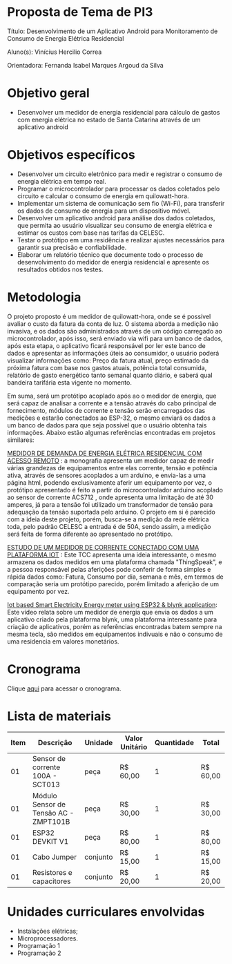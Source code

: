 # Proposta de Tema de PI3
Título: Desenvolvimento de um Aplicativo Android para Monitoramento de Consumo de Energia Elétrica Residencial

Aluno(s): Vinícius Hercilio Correa

Orientadora: Fernanda Isabel Marques Argoud da Silva

# Objetivo geral
* Desenvolver um medidor de energia residencial para cálculo de gastos com energia elétrica no estado de Santa Catarina através de um aplicativo android


# Objetivos específicos

* Desenvolver um circuito eletrônico para medir e registrar o consumo de energia elétrica em tempo real.
* Programar o microcontrolador para processar os dados coletados pelo circuito e calcular o consumo de energia em quilowatt-hora.
* Implementar um sistema de comunicação sem fio (Wi-Fi), para transferir os dados de consumo de energia para um dispositivo móvel.
* Desenvolver um aplicativo android para análise dos dados coletados, que permita ao usuário visualizar seu consumo de energia elétrica e estimar os 
  custos com base nas tarifas da CELESC.
* Testar o protótipo em uma residência e realizar ajustes necessários para garantir sua precisão e confiabilidade.
* Elaborar um relatório técnico que documente todo o processo de desenvolvimento do medidor de energia residencial e apresente os resultados obtidos nos 
  testes.

# Metodologia
   O projeto proposto é um medidor de quilowatt-hora, onde se é possível avaliar o custo da fatura da conta de luz. O sistema aborda a medição não invasiva, e os dados são administrados através de um código carregado ao microcontrolador, após isso, será enviado via wifi para um banco de dados, após esta etapa, o aplicativo ficará responsável por ler este banco de dados e apresentar as informações úteis ao consumidor, o usuário poderá visualizar informações como: Preço da fatura atual, preço estimado da próxima fatura com base nos gastos atuais, potência total consumida, relatório de gasto energético tanto semanal quanto diário, e saberá qual bandeira tarifária esta vigente no momento.

   Em suma, será um protótipo acoplado após ao o medidor de energia, que será capaz de analisar a corrente e a tensão através do cabo principal de fornecimento,  módulos de corrente e tensão serão encarregados das medições e estarão conectados ao ESP-32, o mesmo enviará os dados a um banco de dados para que seja possível que o usuário obtenha tais informações.
    Abaixo estão algumas referências encontradas em projetos similares:
    
[MEDIDOR DE DEMANDA DE ENERGIA ELÉTRICA RESIDENCIAL COM ACESSO REMOTO](https://repositorio.uniceub.br/jspui/bitstream/235/3857/1/Gilberto%20Jos%C3%A9%20De%20Paula%20Monografia%201_2013.pdf) : a monografia apresenta um medidor capaz de medir várias grandezas de equipamentos entre elas corrente, tensão e potência ativa,  através de sensores acoplados a um arduino, e envia-las a uma página html, podendo exclusivamente aferir um equipamento por vez, o protótipo apresentado é feito a partir do microcontrolador arduino acoplado ao sensor de corrente ACS712 , onde apresenta uma limitação de até 30 amperes, já para a tensão foi utilizado um transformador de tensão para adequação da tensão suportada pelo arduino. O projeto em si é parecido com a ideia deste projeto, porém, busca-se a medição da rede elétrica toda, pelo padrão CELESC a entrada é de 50A, sendo assim, a medição será feita de forma diferente ao apresentado no protótipo.

[ESTUDO DE UM MEDIDOR DE CORRENTE CONECTADO COM UMA PLATAFORMA IOT](https://repositorio.ifsc.edu.br/bitstream/handle/123456789/1749/Hermeson_TCC_Final.pdf?sequence=1&isAllowed=y) :  Este TCC apresenta uma ideia interessante, o mesmo armazena os dados medidos em uma plataforma chamada "ThingSpeak", e a pessoa responsável pelas aferições pode conferir de forma simples e rápida dados como: Fatura, Consumo por dia, semana e mês, em termos de comparação seria um protótipo parecido, porém limitado a aferição de um equipamento por vez.

[Iot based Smart Electricity Energy meter using ESP32 & blynk application](https://www.youtube.com/watch?v=FVGvR9qlEc8&t=6s): Este vídeo relata sobre um medidor de energia que envia os dados a um aplicativo criado pela plataforma blynk, uma plataforma interessante para criação de aplicativos, porém as referências encontradas batem sempre na mesma tecla, são medidos em equipamentos indivuais e não o consumo de uma residencia em valores monetários.

# Cronograma

Clique [aqui](https://github.com/users/viniciushc26/projects/3) para acessar o cronograma.

# Lista de materiais

| Item | Descrição | Unidade | Valor Unitário | Quantidade | Total |
| ---- | ------------- | --- | ------------- | ------------- | ------------- |
|  01  | Sensor de corrente 100A - SCT013      | peça      | R$ 60,00 | 1 | R$ 60,00  |
|  01  | Módulo Sensor de Tensão AC - ZMPT101B | peça      | R$ 30,00 | 1 | R$ 30,00  |
|  01  | ESP32 DEVKIT V1                       | peça      | R$ 80,00 | 1 | R$ 80,00  |
|  01  | Cabo Jumper                           | conjunto  | R$ 15,00 | 1 | R$ 15,00  | 
|  01  | Resistores e capacitores              | conjunto  | R$ 20,00 | 1 | R$ 20,00  |


# Unidades curriculares envolvidas
* Instalações elétricas;
* Microprocessadores.
* Programação 1
* Programação 2
